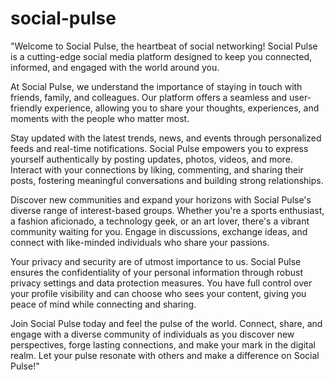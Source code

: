 # social-pulse
"Welcome to Social Pulse, the heartbeat of social networking! Social Pulse is a cutting-edge social media platform designed to keep you connected, informed, and engaged with the world around you.

At Social Pulse, we understand the importance of staying in touch with friends, family, and colleagues. Our platform offers a seamless and user-friendly experience, allowing you to share your thoughts, experiences, and moments with the people who matter most.

Stay updated with the latest trends, news, and events through personalized feeds and real-time notifications. Social Pulse empowers you to express yourself authentically by posting updates, photos, videos, and more. Interact with your connections by liking, commenting, and sharing their posts, fostering meaningful conversations and building strong relationships.

Discover new communities and expand your horizons with Social Pulse's diverse range of interest-based groups. Whether you're a sports enthusiast, a fashion aficionado, a technology geek, or an art lover, there's a vibrant community waiting for you. Engage in discussions, exchange ideas, and connect with like-minded individuals who share your passions.

Your privacy and security are of utmost importance to us. Social Pulse ensures the confidentiality of your personal information through robust privacy settings and data protection measures. You have full control over your profile visibility and can choose who sees your content, giving you peace of mind while connecting and sharing.

Join Social Pulse today and feel the pulse of the world. Connect, share, and engage with a diverse community of individuals as you discover new perspectives, forge lasting connections, and make your mark in the digital realm. Let your pulse resonate with others and make a difference on Social Pulse!"
